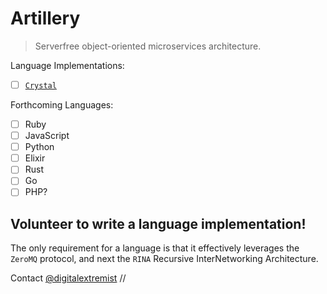 # Artillery

> Serverfree object-oriented microservices architecture.

Language Implementations:

- [ ] [`Crystal`](https://github.com/abstractive/artillery.cr)

Forthcoming Languages:
- [ ] Ruby
- [ ] JavaScript
- [ ] Python
- [ ] Elixir
- [ ] Rust
- [ ] Go
- [ ] PHP?

## Volunteer to write a language implementation!

The only requirement for a language is that it effectively leverages the `ZeroMQ` protocol,
and next the `RINA` Recursive InterNetworking Architecture.

Contact [@digitalextremist](https://github.com/digitalextremist) //
